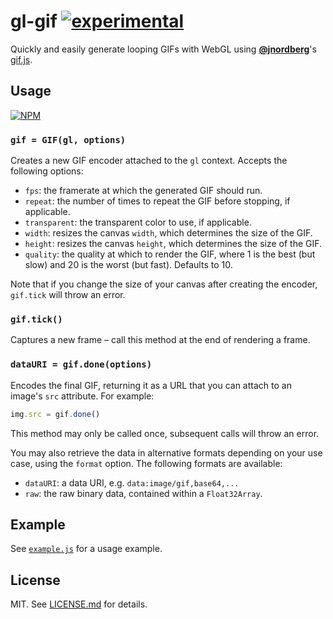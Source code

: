 # gl-gif [![experimental](http://badges.github.io/stability-badges/dist/experimental.svg)](http://github.com/badges/stability-badges)

Quickly and easily generate looping GIFs with WebGL using
**[@jnordberg](http://github.com/jnordberg)**'s
[gif.js](http://github.com/jnordberg/gif.js).

## Usage

[![NPM](https://nodei.co/npm/gl-gif.png)](https://nodei.co/npm/gl-gif/)

### `gif = GIF(gl, options)`

Creates a new GIF encoder attached to the `gl` context. Accepts the following
options:

* `fps`: the framerate at which the generated GIF should run.
* `repeat`: the number of times to repeat the GIF before stopping, if applicable.
* `transparent`: the transparent color to use, if applicable.
* `width`: resizes the canvas `width`, which determines the size of the GIF.
* `height`: resizes the canvas `height`, which determines the size of the GIF.
* `quality`: the quality at which to render the GIF, where 1 is the best (but slow)
  and 20 is the worst (but fast). Defaults to 10.

Note that if you change the size of your canvas after creating the encoder,
`gif.tick` will throw an error.

### `gif.tick()`

Captures a new frame – call this method at the end of rendering a frame.

### `dataURI = gif.done(options)`

Encodes the final GIF, returning it as a URL that you can attach to an
image's `src` attribute. For example:

``` javascript
img.src = gif.done()
```

This method may only be called once, subsequent calls will throw an error.

You may also retrieve the data in alternative formats depending on your
use case, using the `format` option. The following formats are available:

* `dataURI`: a data URI, e.g. `data:image/gif,base64,...`
* `raw`: the raw binary data, contained within a `Float32Array`.

## Example

See [`example.js`](https://github.com/hughsk/gl-gif/blob/master/example.js) for
a usage example.

## License

MIT. See [LICENSE.md](http://github.com/hughsk/gl-gif/blob/master/LICENSE.md) for details.
